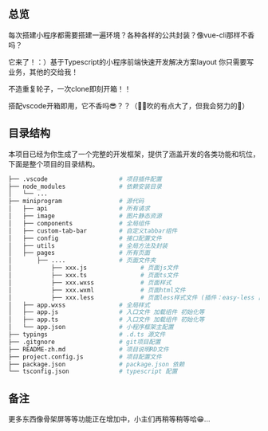## 总览
每次搭建小程序都需要搭建一遍环境？各种各样的公共封装？像vue-cli那样不香吗？

它来了！：）基于Typescript的小程序前端快速开发解决方案layout 你只需要写业务，其他的交给我！

不造重复轮子，一次clone即刻开箱！！

搭配vscode开箱即用，它不香吗😎？？（🐂🍺吹的有点大了，但我会努力的💪）

## 目录结构

本项目已经为你生成了一个完整的开发框架，提供了涵盖开发的各类功能和坑位，下面是整个项目的目录结构。

```bash
├── .vscode                    # 项目插件配置
├── node_modules               # 依赖安装目录
│   └── ...             
├── miniprogram                # 源代码
│   ├── api                    # 所有请求
│   ├── image                  # 图片静态资源
│   ├── components             # 全局组件
│   ├── custom-tab-bar         # 自定义tabbar组件
│   ├── config                 # 接口配置文件
│   ├── utils                  # 全局方法及封装
│   ├── pages                  # 所有页面
│       ├── ....               # 页面文件夹
│           ├── xxx.js               # 页面js文件
│           ├── xxx.ts               # 页面ts文件
│           ├── xxx.wxss             # 页面样式
│           ├── xxx.wxml             # 页面html文件
│           ├── xxx.less             # 页面less样式文件 (插件：easy-less 自动编译成 .wxss)
│   ├── app.wxss               # 全局样式
│   ├── app.js                 # 入口文件 加载组件 初始化等
│   ├── app.ts                 # 入口文件 加载组件 初始化等
│   └── app.json               # 小程序框架主配置
├── typings                    # .d.ts 源文件
├── .gitgnore                  # git项目配置
├── README-zh.md               # 项目说明RD文件
├── project.config.js          # 项目配置文件
├── package.json               # package.json 依赖
└── tsconfig.json              # typescript 配置
```
## 备注

更多东西像骨架屏等等功能正在增加中，小主们再稍等稍等哈😁...
